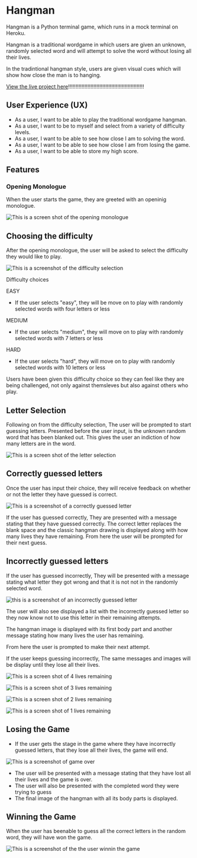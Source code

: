 # Hangman

Hangman is a Python terminal game, which runs in a mock terminal on Heroku.

Hangman is a traditional wordgame in which users are given an unknown, randomly selected word and will attempt to solve the word without losing all their lives. 

In the tradintional hangman style, users are given visual cues which will show how close the man is to hanging. 

[View the live project here]()!!!!!!!!!!!!!!!!!!!!!!!!!!!!!!!!!!!!!!!!!!!!!!!!!!!


## User Experience (UX)

 - As a user, I want to be able to play the traditional wordgame hangman.
 - As a user, I want to be to myself and select from a variety of difficulty levels.
 - As a user, I want to be able to see how close I am to solving the word.
 - As a user, I want to be able to see how close I am from losing the game. 
 - As a user, I want to be able to store my high score.


## Features

### Opening Monologue

When the user starts the game, they are greeted with an openinig monologue. 

![This is a screen shot of the opening monologue](./assets/screenshots/opening_monologue.png)


## Choosing the difficulty

After the opening monologue, the user will be asked to select the difficulty they would like to play. 

![This is a screenshot of the difficulty selection](./assets/screenshots/difficulty_choice.png)

Difficulty choices

EASY
- If the user selects "easy", they will be move on to play with randomly selected words with four letters or less

MEDIUM
- If the user selects "medium", they will move on to play  with randomly selected words with 7 letters or less

HARD
- If the user selects "hard", they will move on to play  with randomly selected words with 10 letters or less


Users have been given this difficulty choice so they can feel like they are being challenged, not only against themsleves but also against others who play. 


## Letter Selection

Following on from the difficulty selection, The user will be prompted to start guessing letters. Presented before the user input, is the unknown random word that has been blanked out. This gives the user an indiction of how many letters are in the word. 

![This is a screen shot of the letter selection](./assets/screenshots/letter_choice.png)


## Correctly guessed letters

Once the user has input their choice, they will receive feedback on whether or not the letter they have guessed is correct. 

![This is a screenshot of a correctly guessed letter](./assets/screenshots/correct_letter.png)

If the user has guessed correctly, They are presented with a message stating that they have guessed correctly. The correct letter replaces the blank space and the classic hangman drawing is displayed along with how many lives they have remaining. From here the user will be prompted for their next guess. 


## Incorrectly guessed letters

If the user has guessed incorrectly, They will be presented with a message stating what letter they got wrong and that it is not not in the randomly selected word. 

![this is a screenshot of an incorrectly guessed letter](./assets/screenshots/wrong_letter_five.png)

The user will also see displayed a list with the incorrectly guessed letter so they now know not to use this letter in their remaining attempts. 

The hangman image is displayed with its first body part and another message stating how many lives the user has remaining. 

From here the user is prompted to make their next attempt. 

If the user keeps guessing incorrectly, The same messages and images will be display until they lose all their lives. 

![This is a screen shot of 4 lives remaining](./assets/screenshots/wrong_letter_four.png)

![This is a screen shot of 3 lives remaining](./assets/screenshots/wrong_letter_three.png)

![This is a screen shot of 2 lives remaining](./assets/screenshots/wrong_letter_two.png)

![This is a screen shot of 1 lives remaining](./assets/screenshots/wrong_letter_one.png)

## Losing the Game

 - If the user gets the stage in the game where they have incorrectly guessed letters, that they lose all their lives, the game will end.

![This is a screenshot of game over](./assets/screenshots/wrong_letter_game_over.png)

- The user will be presented with a message stating that they have lost all their lives and the game is over.
- The user will also be presented with the completed word they were trying to guess 
- The final image of the hangman with all its body parts is displayed. 


## Winning the Game

When the user has beenable to guess all the correct letters in the random word, they will have won the game.

![This is a screenshot of the the user winnin the game](./assets/screenshots/)